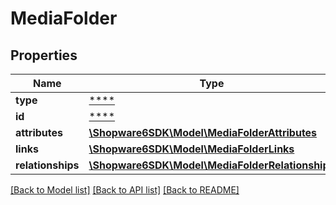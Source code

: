 # MediaFolder

## Properties
Name | Type | Description | Notes
------------ | ------------- | ------------- | -------------
**type** | [****](.md) |  | [optional] 
**id** | [****](.md) |  | [optional] 
**attributes** | [**\Shopware6SDK\Model\MediaFolderAttributes**](MediaFolderAttributes.md) |  | [optional] 
**links** | [**\Shopware6SDK\Model\MediaFolderLinks**](MediaFolderLinks.md) |  | [optional] 
**relationships** | [**\Shopware6SDK\Model\MediaFolderRelationships**](MediaFolderRelationships.md) |  | [optional] 

[[Back to Model list]](../../README.md#documentation-for-models) [[Back to API list]](../../README.md#documentation-for-api-endpoints) [[Back to README]](../../README.md)

